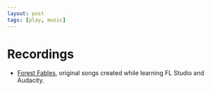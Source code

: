 ```yaml
---
layout: post
tags: [play, music]
---
```


# Recordings

- [Forest Fables](https://bsjacobus.bandcamp.com/album/forest-fables), original songs created while learning FL Studio and Audacity.
